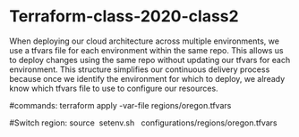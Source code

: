 # Terraform-class-2020-class2
When deploying our cloud architecture across multiple environments, we use a tfvars file for each environment within the same repo. This allows us to deploy changes using the same repo without updating our tfvars for each environment. This structure simplifies our continuous delivery process because once we identify the environment for which to deploy, we already know which tfvars file to use to configure our resources.

#commands:
terraform apply -var-file regions/oregon.tfvars

#Switch region:
source  setenv.sh   configurations/regions/oregon.tfvars
